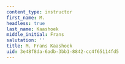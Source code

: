 ```yaml
---
content_type: instructor
first_name: M.
headless: true
last_name: Kaashoek
middle_initial: Frans
salutation: ''
title: M. Frans Kaashoek
uid: 3e48f8da-6adb-3bb1-8842-cc4f65114fd5
---
```

